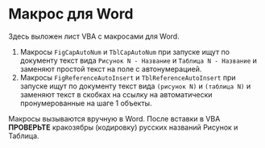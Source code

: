 # Макрос для Word

Здесь выложен лист VBA с макросами для Word.

1. Макросы `FigCapAutoNum` и `TblCapAutoNum` при запуске ищут по документу текст вида `Рисунок N - Название` и `Таблица N - Название` и заменяют простой текст на поле с автонумерацией.
2. Макросы `FigReferenceAutoInsert` и `TblReferenceAutoInsert` при запуске ищут по документу текст вида `(рисунок N)` и `(таблица N)` и заменяют текст в скобках на ссылку на автоматически пронумерованные на шаге 1 объекты.

Макросы вызываются вручную в Word.
После вставки в VBA **ПРОВЕРЬТЕ** кракозябры (кодировку) русских названий Рисунок и Таблица.
